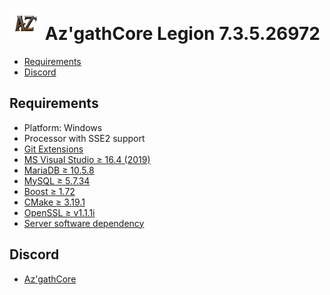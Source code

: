 # ![logo](AzgathLegion.png) Az'gathCore Legion 7.3.5.26972

* [Requirements](#requirements)
* [Discord](#discord)

## Requirements

+ Platform: Windows
+ Processor with SSE2 support
+ [Git Extensions](https://github.com/AzgathCore/AzgathCoreLegion/blob/AzgathCoreLegion/tools/server_software/Git/Git-2.31.0-64-bit.exe)
+ [MS Visual Studio ≥ 16.4 (2019)](https://github.com/AzgathCore/AzgathCoreLegion/blob/AzgathCoreLegion/tools/server_software/VisualStudio/vs_community__535742213.1615944389.exe)
+ [MariaDB ≥ 10.5.8](https://github.com/AzgathCore/AzgathCoreLegion/blob/AzgathCoreLegion/tools/server_software/MariaDB/mariadb-10.5.8-winx64.msi)
+ [MySQL ≥ 5.7.34](https://github.com/AzgathCore/AzgathCoreLegion/releases/tag/mysql_5.7.34)
+ [Boost ≥ 1.72](https://github.com/AzgathCore/AzgathCoreLegion/releases/tag/boost_1.72)
+ [CMake ≥ 3.19.1](https://github.com/AzgathCore/AzgathCoreLegion/blob/AzgathCoreLegion/tools/server_software/CMake/cmake-3.19.1-win64-x64.msi)
+ [OpenSSL ≥ v1.1.1i](https://github.com/AzgathCore/AzgathCoreLegion/blob/AzgathCoreLegion/tools/server_software/OpenSSL/Win64OpenSSL-1_1_1i.exe)
+ [Server software dependency](https://github.com/AzgathCore/AzgathCoreLegion/tree/AzgathCoreLegion/tools/server_software)

## Discord

+ [Az'gathCore](https://discord.gg/QKhRu5XcSc)

